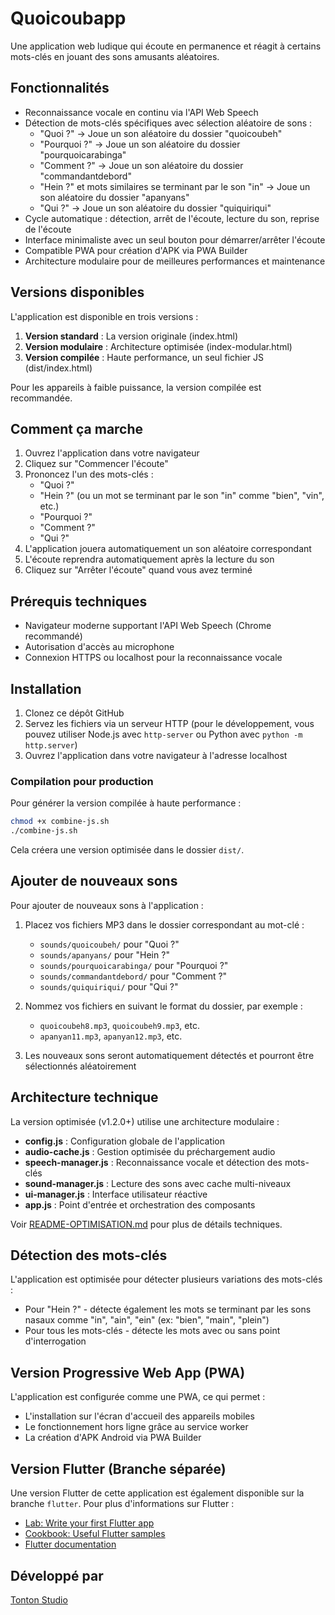 # Quoicoubapp

Une application web ludique qui écoute en permanence et réagit à certains mots-clés en jouant des sons amusants aléatoires.

## Fonctionnalités

- Reconnaissance vocale en continu via l'API Web Speech
- Détection de mots-clés spécifiques avec sélection aléatoire de sons :
  - "Quoi ?" → Joue un son aléatoire du dossier "quoicoubeh"
  - "Pourquoi ?" → Joue un son aléatoire du dossier "pourquoicarabinga"
  - "Comment ?" → Joue un son aléatoire du dossier "commandantdebord"
  - "Hein ?" et mots similaires se terminant par le son "in" → Joue un son aléatoire du dossier "apanyans"
  - "Qui ?" → Joue un son aléatoire du dossier "quiquiriqui"
- Cycle automatique : détection, arrêt de l'écoute, lecture du son, reprise de l'écoute
- Interface minimaliste avec un seul bouton pour démarrer/arrêter l'écoute
- Compatible PWA pour création d'APK via PWA Builder
- Architecture modulaire pour de meilleures performances et maintenance

## Versions disponibles

L'application est disponible en trois versions :

1. **Version standard** : La version originale (index.html)
2. **Version modulaire** : Architecture optimisée (index-modular.html)
3. **Version compilée** : Haute performance, un seul fichier JS (dist/index.html)

Pour les appareils à faible puissance, la version compilée est recommandée.

## Comment ça marche

1. Ouvrez l'application dans votre navigateur
2. Cliquez sur "Commencer l'écoute"
3. Prononcez l'un des mots-clés :
   - "Quoi ?"
   - "Hein ?" (ou un mot se terminant par le son "in" comme "bien", "vin", etc.)
   - "Pourquoi ?"
   - "Comment ?"
   - "Qui ?"
4. L'application jouera automatiquement un son aléatoire correspondant
5. L'écoute reprendra automatiquement après la lecture du son
6. Cliquez sur "Arrêter l'écoute" quand vous avez terminé

## Prérequis techniques

- Navigateur moderne supportant l'API Web Speech (Chrome recommandé)
- Autorisation d'accès au microphone
- Connexion HTTPS ou localhost pour la reconnaissance vocale

## Installation

1. Clonez ce dépôt GitHub
2. Servez les fichiers via un serveur HTTP (pour le développement, vous pouvez utiliser Node.js avec `http-server` ou Python avec `python -m http.server`)
3. Ouvrez l'application dans votre navigateur à l'adresse localhost

### Compilation pour production

Pour générer la version compilée à haute performance :

```bash
chmod +x combine-js.sh
./combine-js.sh
```

Cela créera une version optimisée dans le dossier `dist/`.

## Ajouter de nouveaux sons

Pour ajouter de nouveaux sons à l'application :

1. Placez vos fichiers MP3 dans le dossier correspondant au mot-clé :
   - `sounds/quoicoubeh/` pour "Quoi ?"
   - `sounds/apanyans/` pour "Hein ?"
   - `sounds/pourquoicarabinga/` pour "Pourquoi ?"
   - `sounds/commandantdebord/` pour "Comment ?"
   - `sounds/quiquiriqui/` pour "Qui ?"

2. Nommez vos fichiers en suivant le format du dossier, par exemple :
   - `quoicoubeh8.mp3`, `quoicoubeh9.mp3`, etc.
   - `apanyan11.mp3`, `apanyan12.mp3`, etc.

3. Les nouveaux sons seront automatiquement détectés et pourront être sélectionnés aléatoirement

## Architecture technique

La version optimisée (v1.2.0+) utilise une architecture modulaire :

- **config.js** : Configuration globale de l'application
- **audio-cache.js** : Gestion optimisée du préchargement audio
- **speech-manager.js** : Reconnaissance vocale et détection des mots-clés
- **sound-manager.js** : Lecture des sons avec cache multi-niveaux
- **ui-manager.js** : Interface utilisateur réactive
- **app.js** : Point d'entrée et orchestration des composants

Voir [README-OPTIMISATION.md](README-OPTIMISATION.md) pour plus de détails techniques.

## Détection des mots-clés

L'application est optimisée pour détecter plusieurs variations des mots-clés :

- Pour "Hein ?" - détecte également les mots se terminant par les sons nasaux comme "in", "ain", "ein" (ex: "bien", "main", "plein")
- Pour tous les mots-clés - détecte les mots avec ou sans point d'interrogation

## Version Progressive Web App (PWA)

L'application est configurée comme une PWA, ce qui permet :
- L'installation sur l'écran d'accueil des appareils mobiles
- Le fonctionnement hors ligne grâce au service worker
- La création d'APK Android via PWA Builder

## Version Flutter (Branche séparée)

Une version Flutter de cette application est également disponible sur la branche `flutter`. Pour plus d'informations sur Flutter :

- [Lab: Write your first Flutter app](https://docs.flutter.dev/get-started/codelab)
- [Cookbook: Useful Flutter samples](https://docs.flutter.dev/cookbook)
- [Flutter documentation](https://docs.flutter.dev/)

## Développé par

[Tonton Studio](https://github.com/TontonStudio)
